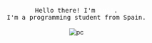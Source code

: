 <p align="center">
    <br>
    <samp>
      Hello there! I'm <b><a rel="nofollow noopener noreferrer" target="_blank" style="color: white;">Luis</a></b>.
      <br>I'm a programming student from Spain.<br>
    </samp>
    <br>
    <img src="https://github.com/565059/565059/assets/118855900/3233e538-50de-4839-b2bb-e0f35e39b722" alt="pc">
</p>
